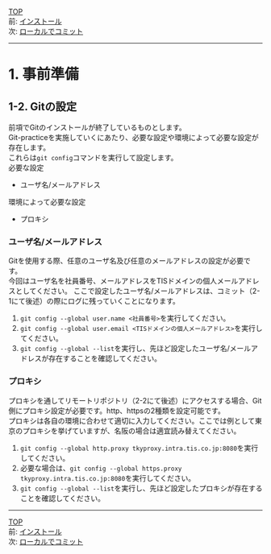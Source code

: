 [TOP](../README.md)   
前: [インストール](./install.md)  
次: [ローカルでコミット](../basic/local-commit.md)  

---

# 1. 事前準備
## 1-2. Gitの設定
前項でGitのインストールが終了しているものとします。  
Git-practiceを実施していくにあたり、必要な設定や環境によって必要な設定が存在します。  
これらは`git config`コマンドを実行して設定します。  
必要な設定  
- ユーザ名/メールアドレス

環境によって必要な設定
- プロキシ

### ユーザ名/メールアドレス
Gitを使用する際、任意のユーザ名及び任意のメールアドレスの設定が必要です。  
今回はユーザ名を社員番号、メールアドレスをTISドメインの個人メールアドレスとしてください。
ここで設定したユーザ名/メールアドレスは、コミット（2-1にて後述）の際にログに残っていくことになります。
1. `git config --global user.name <社員番号>`を実行してください。
2. `git config --global user.email <TISドメインの個人メールアドレス>`を実行してください。
3. `git config --global --list`を実行し、先ほど設定したユーザ名/メールアドレスが存在することを確認してください。

### プロキシ
プロキシを通してリモートリポジトリ（2-2にて後述）にアクセスする場合、Git側にプロキシ設定が必要です。http、httpsの2種類を設定可能です。  
プロキシは各自の環境に合わせて適切に入力してください。ここでは例として東京のプロキシを挙げていますが、名阪の場合は適宜読み替えてください。
1. `git config --global http.proxy tkyproxy.intra.tis.co.jp:8080`を実行してください。
2. 必要な場合は、`git config --global https.proxy tkyproxy.intra.tis.co.jp:8080`を実行してください。
3. `git config --global --list`を実行し、先ほど設定したプロキシが存在することを確認してください。

--- 

[TOP](../README.md)   
前: [インストール](./install.md)  
次: [ローカルでコミット](../basic/local-commit.md)  